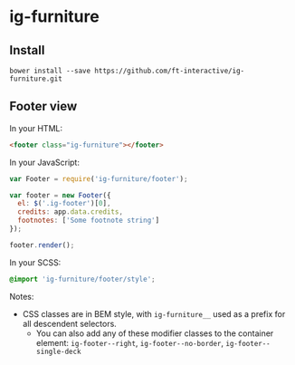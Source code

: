 # ig-furniture

## Install

`bower install --save https://github.com/ft-interactive/ig-furniture.git`

## Footer view

In your HTML:

```html
<footer class="ig-furniture"></footer>
```

In your JavaScript:

```javascript
var Footer = require('ig-furniture/footer');

var footer = new Footer({
  el: $('.ig-footer')[0],
  credits: app.data.credits,
  footnotes: ['Some footnote string']
});

footer.render();
```

In your SCSS:

```scss
@import 'ig-furniture/footer/style';
```

Notes:

- CSS classes are in BEM style, with `ig-furniture__` used as a prefix for all descendent selectors.
  - You can also add any of these modifier classes to the container element: `ig-footer--right`, `ig-footer--no-border`, `ig-footer--single-deck`
